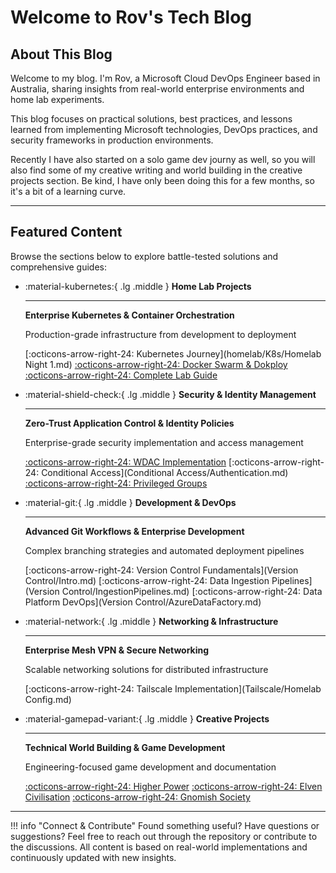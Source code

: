 # Welcome to Rov's Tech Blog

## About This Blog

Welcome to my blog. I'm Rov, a Microsoft Cloud DevOps Engineer based in Australia, sharing insights from real-world enterprise environments and home lab experiments.

This blog focuses on practical solutions, best practices, and lessons learned from implementing Microsoft technologies, DevOps practices, and security frameworks in production environments.

Recently I have also started on a solo game dev journy as well, so you will also find some of my creative writing and world building in the creative projects section. Be kind, I have only been doing this for a few months, so it's a bit of a learning curve.

---

## Featured Content

Browse the sections below to explore battle-tested solutions and comprehensive guides:

<div class="grid cards" markdown>

-   :material-kubernetes:{ .lg .middle } **Home Lab Projects**

    ---

    **Enterprise Kubernetes & Container Orchestration**

    Production-grade infrastructure from development to deployment

    [:octicons-arrow-right-24: Kubernetes Journey](homelab/K8s/Homelab Night 1.md)
    [:octicons-arrow-right-24: Docker Swarm & Dokploy](homelab/Dokploy/Plan.md)
    [:octicons-arrow-right-24: Complete Lab Guide](homelab/Dokploy/MyHomeLab.md)

-   :material-shield-check:{ .lg .middle } **Security & Identity Management**

    ---

    **Zero-Trust Application Control & Identity Policies**

    Enterprise-grade security implementation and access management

    [:octicons-arrow-right-24: WDAC Implementation](WDAC/GettingStarted.md)
    [:octicons-arrow-right-24: Conditional Access](Conditional Access/Authentication.md)
    [:octicons-arrow-right-24: Privileged Groups](PIM/Groups.md)

-   :material-git:{ .lg .middle } **Development & DevOps**

    ---

    **Advanced Git Workflows & Enterprise Development**

    Complex branching strategies and automated deployment pipelines

    [:octicons-arrow-right-24: Version Control Fundamentals](Version Control/Intro.md)
    [:octicons-arrow-right-24: Data Ingestion Pipelines](Version Control/IngestionPipelines.md)
    [:octicons-arrow-right-24: Data Platform DevOps](Version Control/AzureDataFactory.md)

-   :material-network:{ .lg .middle } **Networking & Infrastructure**

    ---

    **Enterprise Mesh VPN & Secure Networking**

    Scalable networking solutions for distributed infrastructure

    [:octicons-arrow-right-24: Tailscale Implementation](Tailscale/Homelab Config.md)

-   :material-gamepad-variant:{ .lg .middle } **Creative Projects**

    ---

    **Technical World Building & Game Development**

    Engineering-focused game development and documentation

    [:octicons-arrow-right-24: Higher Power](Game/HigherPower.md)
    [:octicons-arrow-right-24: Elven Civilisation](Game/OfElves.md)
    [:octicons-arrow-right-24: Gnomish Society](Game/TheGnomes.md)

</div>

---

!!! info "Connect & Contribute"
    Found something useful? Have questions or suggestions? Feel free to reach out through the repository or contribute to the discussions. All content is based on real-world implementations and continuously updated with new insights.

